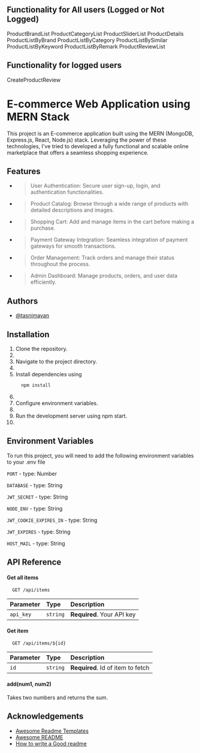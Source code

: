 ## Functionality for All users (Logged or Not Logged)

ProductBrandList
ProductCategoryList
ProductSliderList
ProductDetails
ProductListByBrand
ProductListByCategory
ProductListBySimilar
ProductListByKeyword
ProductListByRemark
ProductReviewList

## Functionality for logged users

CreateProductReview

# E-commerce Web Application using MERN Stack

This project is an E-commerce application built using the MERN (MongoDB, Express.js, React, Node.js) stack. Leveraging the power of these technologies, I've tried to developed a fully functional and scalable online marketplace that offers a seamless shopping experience.

## Features

- > User Authentication: Secure user sign-up, login, and authentication functionalities.
- > Product Catalog: Browse through a wide range of products with detailed descriptions and images.
- > Shopping Cart: Add and manage items in the cart before making a purchase.
- > Payment Gateway Integration: Seamless integration of payment gateways for smooth transactions.
- > Order Management: Track orders and manage their status throughout the process.
- > Admin Dashboard: Manage products, orders, and user data efficiently.

## Authors

- [@tasnimayan](https://www.github.com/tasnimayan)

## Installation

<ol>
  <li>Clone the repository.<li>
  <li>Navigate to the project directory.<li>
  <li>Install dependencies using

```bash
  npm install
```

  <li>
  <li>Configure environment variables.<li>
  <li>Run the development server using npm start.<li>
</ol>

## Environment Variables

To run this project, you will need to add the following environment variables to your .env file

`PORT` - type: Number

`DATABASE` - type: String

`JWT_SECRET` - type: String

`NODE_ENV` - type: String

`JWT_COOKIE_EXPIRES_IN` - type: String

`JWT_EXPIRES` - type: String

`HOST_MAIL` - type: String

## API Reference

#### Get all items

```http
  GET /api/items
```

| Parameter | Type     | Description                |
| :-------- | :------- | :------------------------- |
| `api_key` | `string` | **Required**. Your API key |

#### Get item

```http
  GET /api/items/${id}
```

| Parameter | Type     | Description                       |
| :-------- | :------- | :-------------------------------- |
| `id`      | `string` | **Required**. Id of item to fetch |

#### add(num1, num2)

Takes two numbers and returns the sum.

## Acknowledgements

- [Awesome Readme Templates](https://awesomeopensource.com/project/elangosundar/awesome-README-templates)
- [Awesome README](https://github.com/matiassingers/awesome-readme)
- [How to write a Good readme](https://bulldogjob.com/news/449-how-to-write-a-good-readme-for-your-github-project)

